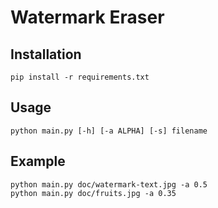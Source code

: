 # Watermark Eraser


## Installation

```
pip install -r requirements.txt
```

## Usage

```
python main.py [-h] [-a ALPHA] [-s] filename
```

## Example

```
python main.py doc/watermark-text.jpg -a 0.5
python main.py doc/fruits.jpg -a 0.35
```
